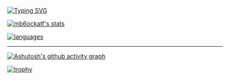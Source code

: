 [![Typing SVG](http://readme-typing-svg.herokuapp.com?font=Consolas&pause=1000&color=CEF7B2&multiline=true&width=435&lines=Hi+there)](https://git.io/typing-svg)

<!--
**mb6ockatf/mb6ockatf** is a ✨ _special_ ✨ repository because its `README.md` (this file) appears on your GitHub profile.

Here are some ideas to get you started:

- 🔭 I’m currently working on ...
- 🌱 I’m currently learning ...
- 👯 I’m looking to collaborate on ...
- 🤔 I’m looking for help with ...
- 💬 Ask me about ...
- 📫 How to reach me: ...
- ⚡ Fun fact: ...
-->

[![mb6ockatf's stats](https://github-readme-stats.vercel.app/api?username=mb6ockatf&count_private=true&show_icons=true&theme=dark&hide_border=true&cache_seconds=86400)](https://github.com/anuraghazra/github-readme-stats)

[![languages](https://github-readme-stats.vercel.app/api/top-langs/?username=mb6ockatf&count_private=true&show_icons=true&theme=dark&hide_border=true&layout=compact&cache_seconds=8640)](https://github.com/anuraghazra/github-readme-stats)

------

[![Ashutosh's github activity graph](https://github-readme-activity-graph.cyclic.app/graph?username=mb6ockatf&theme=gotham)](https://github.com/ashutosh00710/github-readme-activity-graph)

[![trophy](https://github-profile-trophy.vercel.app/?username=mb6ockatf&theme=matrix)](https://github.com/mb6ockatf/github-profile-trophy)
